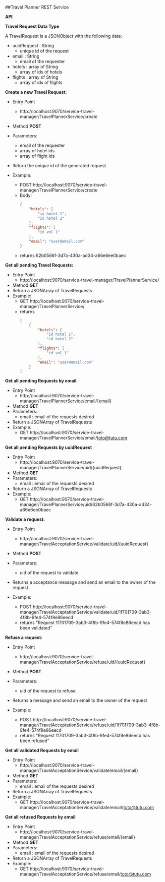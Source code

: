 ##Travel Planner REST Service

**API**

**Travel Request Data Type**

A TravelRequest is a JSONObject with the following data:
- uuidRequest : String
    - unique id of the request
- email : String
    - email of the requester
- hotels : array of String
    - array of ids of hotels
- flights : array of String
    - array of ids of flights  


**Create a new Travel Request:**

 - Entry Point 
	 - http://localhost:9070/service-travel-manager/TravelPlannerService/create
 - Method **POST**
- Parameters:
    - email of the requester
    - array of hotel ids
    - array of flight ids
- Return the unique id of the generated request

- Example:
    - POST http://localhost:9070/service-travel-manager/TravelPlannerService/create
    -   Body:
        ```json
        {
            "hotels": [
                "id hotel 1",
                "id hotel 2"
            ],
            "flights": [
                "id vol 1"
            ],
            "email": "user@email.com"
        }
        ``` 
    - returns 62b0566f-3d7a-430a-ad34-a66e6ee0baec
    
**Get all pending Travel Requests:**

- Entry Point
    - http://localhost:9070/service-travel-manager/TravelPlannerService/
- Method **GET**
- Return a JSONArray of TravelRequests
- Example:
    - GET http://localhost:9070/service-travel-manager/TravelPlannerService/
    - returns 
        ```json
        [
            {
                "hotels": [
                    "id hotel 1",
                    "id hotel 2"
                ],
                "flights": [
                    "id vol 1"
                ],
                "email": "user@email.com"
            }
        ]
        ``` 

**Get all pending Requests by email**

- Entry Point
    - http://localhost:9070/service-travel-manager/TravelPlannerService/email/{email}
- Method **GET**
- Parameters:
    - email : email of the requests desired
- Return a JSONArray of TravelRequests
- Example:
    - GET http://localhost:9070/service-travel-manager/TravelPlannerService/email/toto@tutu.com
    
**Get all pending Requests by uuidRequest**

- Entry Point
    - http://localhost:9070/service-travel-manager/TravelPlannerService/uid/{uuidRequest}
- Method **GET**
- Parameters:
    - email : email of the requests desired
- Return a JSONArray of TravelRequests
- Example:
    - GET http://localhost:9070/service-travel-manager/TravelPlannerService/uid/62b0566f-3d7a-430a-ad34-a66e6ee0baec
    
**Validate a request:**

 - Entry Point 
	 - http://localhost:9070/service-travel-manager/TravelAcceptationService/validate/uid/{uuidRequest}
 - Method **POST**
- Parameters:
    - uid of the request to validate
- Returns a acceptance message and send an email to the owner of the request

- Example:
    - POST http://localhost:9070/service-travel-manager/TravelAcceptationService/validate/uid/1f701709-3ab3-4f8b-9fe4-574f8e86eecd
    - returns "Request 1f701709-3ab3-4f8b-9fe4-574f8e86eecd has been validated"
    
**Refuse a request:**

 - Entry Point 
	 - http://localhost:9070/service-travel-manager/TravelAcceptationService/refuse/uid/{uuidRequest}
 - Method **POST**
- Parameters:
    - uid of the request to refuse
- Returns a message and send an email to the owner of the request

- Example:
    - POST http://localhost:9070/service-travel-manager/TravelAcceptationService/refuse/uid/1f701709-3ab3-4f8b-9fe4-574f8e86eecd
    - returns "Request 1f701709-3ab3-4f8b-9fe4-574f8e86eecd has been refused"
    
**Get all validated Requests by email**

- Entry Point
    - http://localhost:9070/service-travel-manager/TravelAcceptationService/validate/email/{email}
- Method **GET**
- Parameters:
    - email : email of the requests desired
- Return a JSONArray of TravelRequests
- Example:
    - GET http://localhost:9070/service-travel-manager/TravelAcceptationService/validate/email/toto@tutu.com

**Get all refused Requests by email**

- Entry Point
    - http://localhost:9070/service-travel-manager/TravelAcceptationService/refuse/email/{email}
- Method **GET**
- Parameters:
    - email : email of the requests desired
- Return a JSONArray of TravelRequests
- Example:
    - GET http://localhost:9070/service-travel-manager/TravelAcceptationService/refuse/email/toto@tutu.com
    